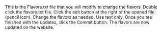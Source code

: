 This is the Flavors.txt file that you will modify to change the flavors.
Double click the flavors.txt file.
Click the edit button at the right of the opened file (pencil icon).
Change the flavors as needed. Use text only. 
Once you are finished with the updates, click the Commit button.
The flavors are now updated on the website.
